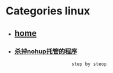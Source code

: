 # Categories linux
* ## [home](../README.md)
* ### [杀掉nohup托管的程序](kill_nohup_proc.md)
                           step by steop